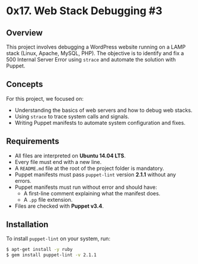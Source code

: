 # 0x17. Web Stack Debugging #3

## Overview

This project involves debugging a WordPress website running on a LAMP stack (Linux, Apache, MySQL, PHP). The objective is to identify and fix a 500 Internal Server Error using `strace` and automate the solution with Puppet.

## Concepts

For this project, we focused on:
- Understanding the basics of web servers and how to debug web stacks.
- Using `strace` to trace system calls and signals.
- Writing Puppet manifests to automate system configuration and fixes.

## Requirements

- All files are interpreted on **Ubuntu 14.04 LTS**.
- Every file must end with a new line.
- A `README.md` file at the root of the project folder is mandatory.
- Puppet manifests must pass `puppet-lint` version **2.1.1** without any errors.
- Puppet manifests must run without error and should have:
  - A first-line comment explaining what the manifest does.
  - A `.pp` file extension.
- Files are checked with **Puppet v3.4**.

## Installation

To install `puppet-lint` on your system, run:

```bash
$ apt-get install -y ruby
$ gem install puppet-lint -v 2.1.1
